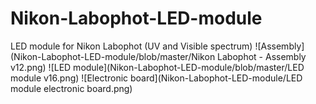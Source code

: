 # Nikon-Labophot-LED-module
LED module for Nikon Labophot (UV and Visible spectrum)
![Assembly](Nikon-Labophot-LED-module/blob/master/Nikon Labophot - Assembly v12.png)
![LED module](Nikon-Labophot-LED-module/blob/master/LED module v16.png)
![Electronic board](Nikon-Labophot-LED-module/LED module electronic board.png)
